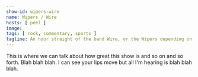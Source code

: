 ```yaml
---
show-id: wipers-wire
name: Wipers / Wire
hosts: [ peel ]
image:
tags: [ rock, commentary, sports ]
tagline: An hour straight of the band Wire, or the Wipers depending on the week!
---
```


This is where we can talk about how great this show is and so on and so forth. Blah blah blah. I can see your lips move but all I'm hearing is blah blah blah.
